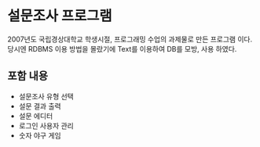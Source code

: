 # 설문조사 프로그램
2007년도 국립경상대학교 학생시절, 프로그래밍 수업의 과제물로 만든 프로그램 이다.  
당시엔 RDBMS 이용 방법을 몰랐기에 Text를 이용하여 DB를 모방, 사용 하였다.

## 포함 내용
* 설문조사 유형 선택
* 설문 결과 출력
* 설문 에디터
* 로그인 사용자 관리
* 숫자 야구 게임
